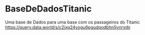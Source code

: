 # BaseDeDadosTitanic
Uma base de Dados para uma base com os passageiros do Titanic
https://query.data.world/s/c2ixg24yogu6pgudqodbhn5ynrvdjr
